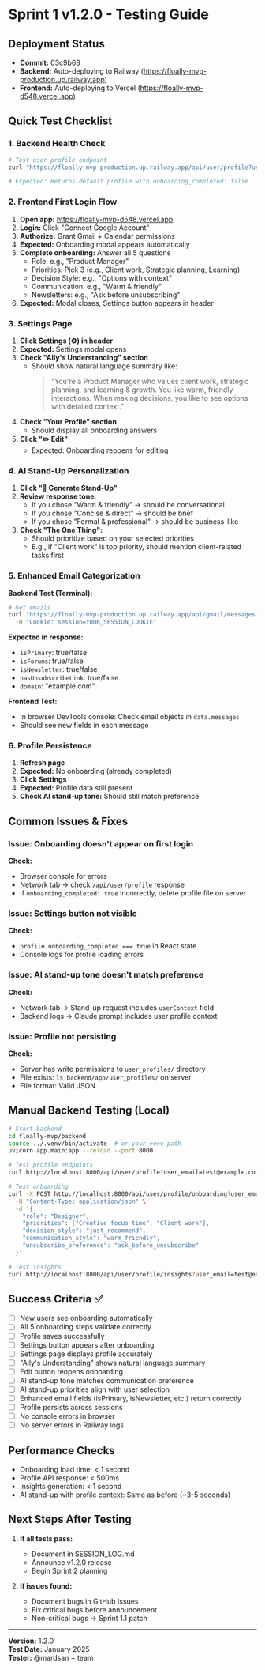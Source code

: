 # Sprint 1 v1.2.0 - Testing Guide

## Deployment Status
- **Commit:** 03c9b68
- **Backend:** Auto-deploying to Railway (https://floally-mvp-production.up.railway.app)
- **Frontend:** Auto-deploying to Vercel (https://floally-mvp-d548.vercel.app)

## Quick Test Checklist

### 1. Backend Health Check
```bash
# Test user profile endpoint
curl "https://floally-mvp-production.up.railway.app/api/user/profile?user_email=test@example.com"

# Expected: Returns default profile with onboarding_completed: false
```

### 2. Frontend First Login Flow

1. **Open app:** https://floally-mvp-d548.vercel.app
2. **Login:** Click "Connect Google Account"
3. **Authorize:** Grant Gmail + Calendar permissions
4. **Expected:** Onboarding modal appears automatically
5. **Complete onboarding:** Answer all 5 questions
   - Role: e.g., "Product Manager"
   - Priorities: Pick 3 (e.g., Client work, Strategic planning, Learning)
   - Decision Style: e.g., "Options with context"
   - Communication: e.g., "Warm & friendly"
   - Newsletters: e.g., "Ask before unsubscribing"
6. **Expected:** Modal closes, Settings button appears in header

### 3. Settings Page

1. **Click Settings (⚙️) in header**
2. **Expected:** Settings modal opens
3. **Check "Ally's Understanding" section**
   - Should show natural language summary like:
     > "You're a Product Manager who values client work, strategic planning, and learning & growth. You like warm, friendly interactions. When making decisions, you like to see options with detailed context."
4. **Check "Your Profile" section**
   - Should display all onboarding answers
5. **Click "✏️ Edit"**
   - Expected: Onboarding reopens for editing

### 4. AI Stand-Up Personalization

1. **Click "🚀 Generate Stand-Up"**
2. **Review response tone:**
   - If you chose "Warm & friendly" → should be conversational
   - If you chose "Concise & direct" → should be brief
   - If you chose "Formal & professional" → should be business-like
3. **Check "The One Thing":**
   - Should prioritize based on your selected priorities
   - E.g., if "Client work" is top priority, should mention client-related tasks first

### 5. Enhanced Email Categorization

**Backend Test (Terminal):**
```bash
# Get emails
curl "https://floally-mvp-production.up.railway.app/api/gmail/messages?max_results=5" \
  -H "Cookie: session=YOUR_SESSION_COOKIE"
```

**Expected in response:**
- `isPrimary`: true/false
- `isForums`: true/false
- `isNewsletter`: true/false
- `hasUnsubscribeLink`: true/false
- `domain`: "example.com"

**Frontend Test:**
- In browser DevTools console: Check email objects in `data.messages`
- Should see new fields in each message

### 6. Profile Persistence

1. **Refresh page**
2. **Expected:** No onboarding (already completed)
3. **Click Settings**
4. **Expected:** Profile data still present
5. **Check AI stand-up tone:** Should still match preference

## Common Issues & Fixes

### Issue: Onboarding doesn't appear on first login
**Check:** 
- Browser console for errors
- Network tab → check `/api/user/profile` response
- If `onboarding_completed: true` incorrectly, delete profile file on server

### Issue: Settings button not visible
**Check:**
- `profile.onboarding_completed === true` in React state
- Console logs for profile loading errors

### Issue: AI stand-up tone doesn't match preference
**Check:**
- Network tab → Stand-up request includes `userContext` field
- Backend logs → Claude prompt includes user profile context

### Issue: Profile not persisting
**Check:**
- Server has write permissions to `user_profiles/` directory
- File exists: `ls backend/app/user_profiles/` on server
- File format: Valid JSON

## Manual Backend Testing (Local)

```bash
# Start backend
cd floally-mvp/backend
source ../.venv/bin/activate  # or your venv path
uvicorn app.main:app --reload --port 8000

# Test profile endpoints
curl http://localhost:8000/api/user/profile?user_email=test@example.com

# Test onboarding
curl -X POST http://localhost:8000/api/user/profile/onboarding?user_email=test@example.com \
  -H "Content-Type: application/json" \
  -d '{
    "role": "Designer",
    "priorities": ["Creative focus time", "Client work"],
    "decision_style": "just_recommend",
    "communication_style": "warm_friendly",
    "unsubscribe_preference": "ask_before_unsubscribe"
  }'

# Test insights
curl http://localhost:8000/api/user/profile/insights?user_email=test@example.com
```

## Success Criteria ✅

- [ ] New users see onboarding automatically
- [ ] All 5 onboarding steps validate correctly
- [ ] Profile saves successfully
- [ ] Settings button appears after onboarding
- [ ] Settings page displays profile accurately
- [ ] "Ally's Understanding" shows natural language summary
- [ ] Edit button reopens onboarding
- [ ] AI stand-up tone matches communication preference
- [ ] AI stand-up priorities align with user selection
- [ ] Enhanced email fields (isPrimary, isNewsletter, etc.) return correctly
- [ ] Profile persists across sessions
- [ ] No console errors in browser
- [ ] No server errors in Railway logs

## Performance Checks

- Onboarding load time: < 1 second
- Profile API response: < 500ms
- Insights generation: < 1 second
- AI stand-up with profile context: Same as before (~3-5 seconds)

## Next Steps After Testing

1. **If all tests pass:**
   - Document in SESSION_LOG.md
   - Announce v1.2.0 release
   - Begin Sprint 2 planning

2. **If issues found:**
   - Document bugs in GitHub Issues
   - Fix critical bugs before announcement
   - Non-critical bugs → Sprint 1.1 patch

---

**Version:** 1.2.0  
**Test Date:** January 2025  
**Tester:** @mardsan + team
